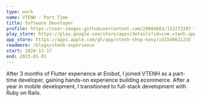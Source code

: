 ```yaml
---
type: work
name: VTENH - Part Time
title: Software Developer
profile: https://user-images.githubusercontent.com/29684683/152272287-13a8d415-2ca2-4d23-9448-36169ed49716.png
play_store: https://play.google.com/store/apps/details?id=com.vtenh.app.store
app_store: https://apps.apple.com/gh/app/vtenh-shop-easy/id1548621235
readmore: /blogs/vtenh-experience
start: 2020-11-17
end: 2023-01-01
---
```


After 3 months of Flutter experience at Erobot, I joined VTENH as a part-time developer, gaining hands-on experience building ecommerce. After a year in mobile development, I transitioned to full-stack development with Ruby on Rails.
